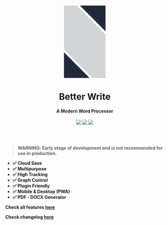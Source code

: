 <p align="center">
  <img src="./.github/logo.png" height="230">
</p>

<h1 align="center">
Better Write
</h1>
<h4 align="center">
A Modern Word Processor
<h4>
<p align="center">
  <a href="https://www.npmjs.com/package/generi"><img src="https://img.shields.io/github/workflow/status/Novout/generi/Tests?style=for-the-badge&color=cbd5e1&"></a>
  <a href="https://www.npmjs.com/package/generi"><img src="https://img.shields.io/github/license/Novout/better-write?style=for-the-badge&color=0f172a&label="></a>
  <a href="https://www.npmjs.com/package/generi"><img src="https://img.shields.io/github/lerna-json/v/Novout/better-write?style=for-the-badge&color=0f172a&label="></a>
<p>

<br>
<br>

> WARNING: Early stage of development and is not recommended for use in production.

- ✅ Cloud Save
- ✅ Multipurpose
- ✅ High Tracking
- ✅ Graph Control
- ✅ Plugin Friendly
- ✅ Mobile & Desktop (PWA)
- ✅ PDF - DOCX Generator

Check all features [here](./FEATURES.md)

Check changelog [here](./CHANGELOG.md)
